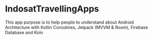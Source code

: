 # IndosatTravellingApps
This app purpose is to help people to understand about Android Architecture with Kotlin Coroutines, 
Jetpack (MVVM & Room), Firebase Database and Koin
